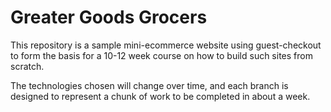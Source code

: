 # Greater Goods Grocers

This repository is a sample mini-ecommerce website 
using guest-checkout to form the basis for a 10-12
week course on how to build such sites from scratch.

The technologies chosen will change over time, 
and each branch is designed to represent a chunk
of work to be completed in about a week.